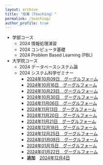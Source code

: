 ```yaml
---
layout: archive
title: "授業（Teaching）"
permalink: /teaching/
author_profile: true
---
```


* 学部コース
  * 2024 情報処理演習
  * 2024 コンピュータ基礎
  * 2024 Problem Based Learning (PBL)
* 大学院コース
  * 2024 データベースシステム論
  * 2024 システム科学ゼミナー
    * [2024年10月09日　グーグルフォーム](https://forms.gle/gPkVLuRNGs2Hnyxi7)
    * [2024年10月16日　グーグルフォーム](https://forms.gle/WPsv6MNSqp5wKbkK7)
    * [2024年10月23日　グーグルフォーム](https://forms.gle/JChyXzBrgtCuEhv1A)
    * [2024年10月30日　グーグルフォーム](https://forms.gle/JPUzV4urArzvpQka8)
    * [2024年11月06日　グーグルフォーム](https://forms.gle/v4U5u5TTVdJ7NUKy7)
    * [2024年11月13日　グーグルフォーム](https://forms.gle/dQykxV2KjMvVU2dq9)
    * [2024年11月20日　グーグルフォーム](https://forms.gle/9x7SJi1Hp8dogAnT8)
    * [2024年11月21日　グーグルフォーム](https://forms.gle/PmdRm3JydNEi7MxZ6)
    * [2024年12月18日　グーグルフォーム](https://forms.gle/u42pvEaK2sYbPW649)
    * [2024年12月25日　グーグルフォーム](https://forms.gle/JHBZyyf1xDkHpXow6)
    * [2024年01月08日　グーグルフォーム](https://forms.gle/wdFsJF3XLAErPv9a8)
    * [2024年01月15日　グーグルフォーム](https://forms.gle/wdQvN639rvFgdccd9)
    * [2024年01月22日　グーグルフォーム](https://forms.gle/xh9X9DzQZHFc55kS6)
    * <strong>追加</strong>　[2024年12月4日](https://forms.gle/bdpavqvt5s8nEuF46)

